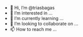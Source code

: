 - 👋 Hi, I’m @triasbagas
- 👀 I’m interested in ...
- 🌱 I’m currently learning ...
- 💞️ I’m looking to collaborate on ...
- 📫 How to reach me ...

<!---
triasbagas/triasbagas is a ✨ special ✨ repository because its `README.md` (this file) appears on your GitHub profile.
You can click the Preview link to take a look at your changes.
--->
